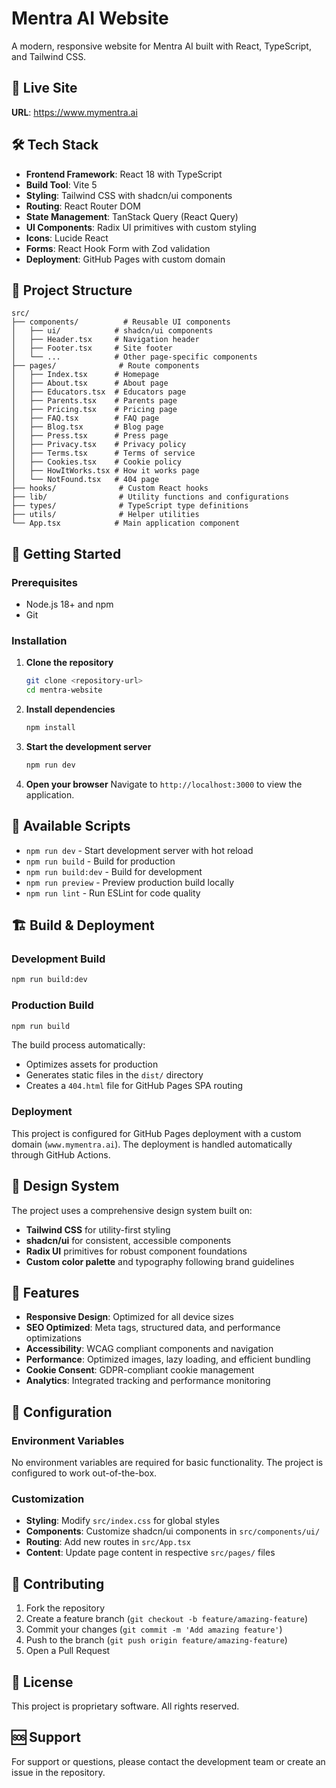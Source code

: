 # Mentra AI Website

A modern, responsive website for Mentra AI built with React, TypeScript, and Tailwind CSS.

## 🚀 Live Site

**URL**: https://www.mymentra.ai

## 🛠️ Tech Stack

- **Frontend Framework**: React 18 with TypeScript
- **Build Tool**: Vite 5
- **Styling**: Tailwind CSS with shadcn/ui components
- **Routing**: React Router DOM
- **State Management**: TanStack Query (React Query)
- **UI Components**: Radix UI primitives with custom styling
- **Icons**: Lucide React
- **Forms**: React Hook Form with Zod validation
- **Deployment**: GitHub Pages with custom domain

## 📁 Project Structure

```
src/
├── components/          # Reusable UI components
│   ├── ui/            # shadcn/ui components
│   ├── Header.tsx     # Navigation header
│   ├── Footer.tsx     # Site footer
│   └── ...            # Other page-specific components
├── pages/              # Route components
│   ├── Index.tsx      # Homepage
│   ├── About.tsx      # About page
│   ├── Educators.tsx  # Educators page
│   ├── Parents.tsx    # Parents page
│   ├── Pricing.tsx    # Pricing page
│   ├── FAQ.tsx        # FAQ page
│   ├── Blog.tsx       # Blog page
│   ├── Press.tsx      # Press page
│   ├── Privacy.tsx    # Privacy policy
│   ├── Terms.tsx      # Terms of service
│   ├── Cookies.tsx    # Cookie policy
│   ├── HowItWorks.tsx # How it works page
│   └── NotFound.tsx   # 404 page
├── hooks/              # Custom React hooks
├── lib/                # Utility functions and configurations
├── types/              # TypeScript type definitions
├── utils/              # Helper utilities
└── App.tsx            # Main application component
```

## 🚀 Getting Started

### Prerequisites

- Node.js 18+ and npm
- Git

### Installation

1. **Clone the repository**
   ```bash
   git clone <repository-url>
   cd mentra-website
   ```

2. **Install dependencies**
   ```bash
   npm install
   ```

3. **Start the development server**
   ```bash
   npm run dev
   ```

4. **Open your browser**
   Navigate to `http://localhost:3000` to view the application.

## 📜 Available Scripts

- `npm run dev` - Start development server with hot reload
- `npm run build` - Build for production
- `npm run build:dev` - Build for development
- `npm run preview` - Preview production build locally
- `npm run lint` - Run ESLint for code quality

## 🏗️ Build & Deployment

### Development Build
```bash
npm run build:dev
```

### Production Build
```bash
npm run build
```

The build process automatically:
- Optimizes assets for production
- Generates static files in the `dist/` directory
- Creates a `404.html` file for GitHub Pages SPA routing

### Deployment

This project is configured for GitHub Pages deployment with a custom domain (`www.mymentra.ai`). The deployment is handled automatically through GitHub Actions.

## 🎨 Design System

The project uses a comprehensive design system built on:

- **Tailwind CSS** for utility-first styling
- **shadcn/ui** for consistent, accessible components
- **Radix UI** primitives for robust component foundations
- **Custom color palette** and typography following brand guidelines

## 📱 Features

- **Responsive Design**: Optimized for all device sizes
- **SEO Optimized**: Meta tags, structured data, and performance optimizations
- **Accessibility**: WCAG compliant components and navigation
- **Performance**: Optimized images, lazy loading, and efficient bundling
- **Cookie Consent**: GDPR-compliant cookie management
- **Analytics**: Integrated tracking and performance monitoring

## 🔧 Configuration

### Environment Variables

No environment variables are required for basic functionality. The project is configured to work out-of-the-box.

### Customization

- **Styling**: Modify `src/index.css` for global styles
- **Components**: Customize shadcn/ui components in `src/components/ui/`
- **Routing**: Add new routes in `src/App.tsx`
- **Content**: Update page content in respective `src/pages/` files

## 🤝 Contributing

1. Fork the repository
2. Create a feature branch (`git checkout -b feature/amazing-feature`)
3. Commit your changes (`git commit -m 'Add amazing feature'`)
4. Push to the branch (`git push origin feature/amazing-feature`)
5. Open a Pull Request

## 📄 License

This project is proprietary software. All rights reserved.

## 🆘 Support

For support or questions, please contact the development team or create an issue in the repository.
